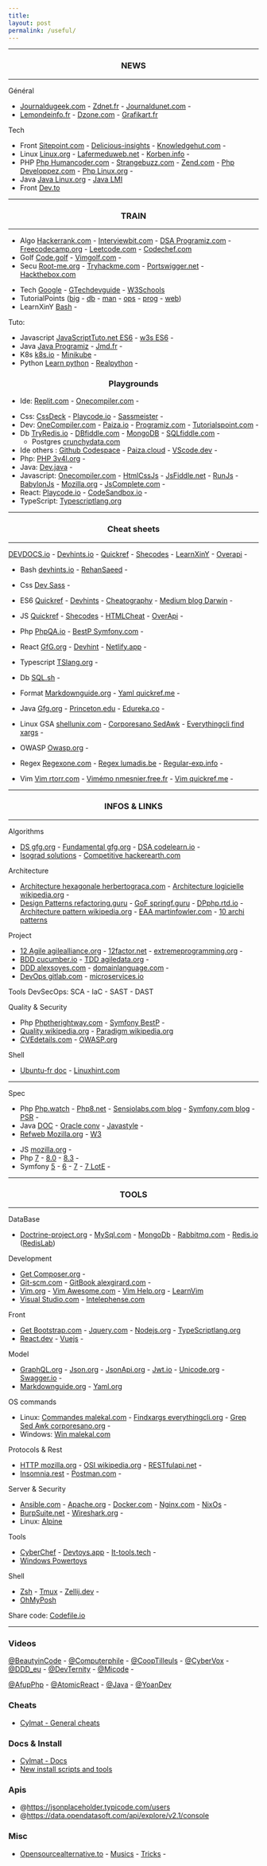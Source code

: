 ```yaml
---
title: 
layout: post
permalink: /useful/
---
```


---
### <center>NEWS</center>
---

Général  
* [Journaldugeek.com](https://www.journaldugeek.com/category/sur-le-web) - [Zdnet.fr](https://www.zdnet.fr) - [Journaldunet.com](https://www.journaldunet.com/web-tech) - 
* [Lemondeinfo.fr](https://www.lemondeinformatique.fr/internet-et-e-business-11.html) - [Dzone.com](https://dzone.com/web-development-programming-tutorials-tools-news) - [Grafikart.fr](https://grafikart.fr/blog)

Tech  
* Front [Sitepoint.com](https://www.sitepoint.com) - [Delicious-insights](https://delicious-insights.com/fr/articles-et-tutos/) - [Knowledgehut.com](https://www.knowledgehut.com/blog/category/web-development) - 
* Linux [Linux.org](https://linuxfr.org) - [Lafermeduweb.net](https://www.lafermeduweb.net) - [Korben.info](https://korben.info) -
* PHP [Php Humancoder.com](https://news.humancoders.com/t/php) - [Strangebuzz.com](https://www.strangebuzz.com/fr) - [Zend.com](https://www.zend.com/blog) - 
[Php Developpez.com](https://php.developpez.com) - [Php Linux.org](https://linuxfr.org/sections/php) - 
* Java [Java Linux.org](https://linuxfr.org/sections/java) - [Java LMI](https://www.lemondeinformatique.fr/toute-l-actualite-produit-sur-java-42.html)
* Front [Dev.to](https://dev.to)

---
### <center>TRAIN</center>
---

* Algo [Hackerrank.com](https://www.hackerrank.com) - [Interviewbit.com](https://www.interviewbit.com/courses/programming) - [DSA Programiz.com](https://www.programiz.com/dsa) - [Freecodecamp.org](https://www.freecodecamp.org/learn) - [Leetcode.com](https://leetcode.com/explore) - [Codechef.com](https://www.codechef.com)
* Golf [Code.golf](https://code.golf) - [Vimgolf.com](https://www.vimgolf.com) -
* Secu [Root-me.org](https://www.root-me.org) - [Tryhackme.com](https://tryhackme.com) - [Portswigger.net](https://portswigger.net/web-security) - [Hackthebox.com](https://www.hackthebox.com) 

- Tech [Google](https://developers.google.com/learn) - [GTechdevguide](https://techdevguide.withgoogle.com) - [W3Schools](https://www.w3schools.com)
- TutorialPoints ([big](https://www.tutorialspoint.com/big_data_tutorials.htm) - [db](https://www.tutorialspoint.com/database_tutorials.htm) - [man](https://www.tutorialspoint.com/management_tutorials.htm) - [ops](https://www.tutorialspoint.com/devops_tutorials.htm) - [prog](https://www.tutorialspoint.com/computer_programming_tutorials.htm) - [web](https://www.tutorialspoint.com/web_development_tutorials.htm))
- LearnXinY [Bash](https://learnxinyminutes.com/docs/bash) -  

Tuto:
* Javascript [JavaScriptTuto.net ES6](https://www.javascripttutorial.net/es6) - [w3s ES6](https://www.w3schools.com/js/js_es6.asp) - 
* Java [Java Programiz](https://www.programiz.com/java-programming) - [Jmd.fr](https://www.jmdoudoux.fr/accueil_java.htm) -
* K8s [k8s.io](https://kubernetes.io/docs/tutorials/) - [Minikube](https://minikube.sigs.k8s.io/docs/start/) -  
* Python [Learn python](https://www.learnpython.org) - [Realpython](https://realpython.com) -  

### <center>Playgrounds</center>

- Ide: [Replit.com](https://replit.com/~) - [Onecompiler.com](https://onecompiler.com) -  

* Css: [CssDeck](https://cssdeck.com/) - [Playcode.io](https://playcode.io/css) - [Sassmeister](https://www.sassmeister.com/) - 
* Dev: [OneCompiler.com](https://onecompiler.com) - [Paiza.io](https://paiza.io/en) - [Programiz.com](https://www.programiz.com/python-programming/online-compiler) - [Tutorialspoint.com](https://www.tutorialspoint.com/codingground.htm) - 
* Db [TryRedis.io](https://try.redis.io) - [DBfiddle.com](https://www.db-fiddle.com) - [MongoDB](https://mongoplayground.net) - [SQLfiddle.com](http://sqlfiddle.com) -
    * Postgres [crunchydata.com](https://www.crunchydata.com/developers/playground)    
* Ide others : [Github Codespace](https://github.com/codespaces) - [Paiza.cloud](https://paiza.cloud) - [VScode.dev](https://vscode.dev) - 
* Php: [PHP 3v4l.org](https://3v4l.org) - 
* Java: [Dev.java](https://dev.java/playground) -
* Javascript: [Onecompiler.com](https://onecompiler.com/javascript) - [HtmlCssJs](https://html-css-js.com) - [JsFiddle.net](https://jsfiddle.net) - [RunJs](https://runjs.co) - [BabylonJs](https://playground.babylonjs.com) - [Mozilla.org](https://developer.mozilla.org/en-US/play) - [JsComplete.com](https://jscomplete.com/playground) - 
* React: [Playcode.io](https://playcode.io/react) - [CodeSandbox.io](https://codesandbox.io/s) -
* TypeScript: [Typescriptlang.org](https://www.typescriptlang.org/play)

---
### <center>Cheat sheets</center>
---

[DEVDOCS.io](https://devdocs.io) - [Devhints.io](https://devhints.io) - [Quickref](https://quickref.me) - [Shecodes](http://cheatsheets.shecodes.io) - [LearnXinY](https://learnxinyminutes.com) - [Overapi](https://overapi.com/javascript) -    

- Bash [devhints.io](https://devhints.io/bash) - [RehanSaeed](https://github.com/RehanSaeed/Bash-Cheat-Sheet) -  
- Css [Dev Sass](https://devhints.io/sass) - 
- ES6 [Quickref](https://quickref.me/es6.html) - [Devhints](https://devhints.io/es6) - [Cheatography](https://cheatography.com/romansemko/cheat-sheets/ecmascript-6-es6) - [Medium blog Darwin](https://medium.com/edonec/ecmascript-cheatsheet-the-darwin-theory-of-javascript-90fabc23df4c) - 
- JS [Quickref](https://quickref.me/javascript.html) - [Shecodes](http://cheatsheets.shecodes.io/javascript) - [HTMLCheat](https://htmlcheatsheet.com/js) - [OverApi](https://overapi.com/javascript) - 
- Php [PhpQA.io](https://phpqa.io) - [BestP Symfony.com](https://symfony.com/doc/current/best_practices.html) -
- React [GfG.org](https://www.geeksforgeeks.org/react-cheat-sheet/) - [Devhint](https://devhints.io/react) - [Netlify.app](https://react-typescript-cheatsheet.netlify.app) -
- Typescript [TSlang.org](https://www.typescriptlang.org/cheatsheets) -

- Db [SQL.sh](https://sql.sh) - 
- Format [Markdownguide.org](https://www.markdownguide.org/cheat-sheet) - [Yaml quickref.me](https://quickref.me/yaml.html) - 
- Java [Gfg.org](https://www.geeksforgeeks.org/java-cheat-sheet) - [Princeton.edu](https://introcs.cs.princeton.edu/java/11cheatsheet/) - [Edureka.co](https://www.edureka.co/blog/cheatsheets/java-cheat-sheet/) -
- Linux GSA [shellunix.com](https://www.shellunix.com) - [Corporesano SedAwk](http://www.corporesano.org/doc-site/grepawksed.html) - [Everythingcli find xargs](https://www.everythingcli.org/find-exec-vs-find-xargs) -  
- OWASP [Owasp.org](https://cheatsheetseries.owasp.org/Glossary.html) - 
- Regex [Regexone.com](https://regexone.com) - [Regex lumadis.be](https://lumadis.be/regex) - [Regular-exp.info](https://www.regular-expressions.info) -
- Vim [Vim rtorr.com](https://vim.rtorr.com) - [Vimémo nmesnier.free.fr](http://nmesnier.free.fr/vim.html) - [Vim quickref.me](https://quickref.me/vim) -

---
### <center>INFOS & LINKS</center>
---

Algorithms  
* [DS gfg.org](https://www.geeksforgeeks.org/data-structures) - [Fundamental gfg.org](https://www.geeksforgeeks.org/fundamentals-of-algorithms) - [DSA codelearn.io](https://codelearn.io/learning/data-structure-and-algorithms) - 
* [Isograd solutions](https://www.isograd-testingservices.com/FR/solutions-challenges-de-code) - [Competitive hackerearth.com](https://www.hackerearth.com/fr/getstarted-competitive-programming)

Architecture   
* [Architecture hexagonale herbertograca.com](https://herbertograca.com/2017/11/16/explicit-architecture-01-ddd-hexagonal-onion-clean-cqrs-how-i-put-it-all-together) - [Architecture logicielle wikipedia.org](https://en.wikipedia.org/wiki/List_of_software_architecture_styles_and_patterns) - 
* [Design Patterns refactoring.guru](https://refactoring.guru/fr/design-patterns) - [GoF springf.guru](https://springframework.guru/gang-of-four-design-patterns) - [DPphp.rtd.io](https://designpatternsphp.readthedocs.io) - [Architecture pattern wikipedia.org](https://en.wikipedia.org/wiki/Architectural_pattern) - [EAA martinfowler.com](https://martinfowler.com/eaaCatalog) - [10 archi patterns](https://towardsdatascience.com/10-common-software-architectural-patterns-in-a-nutshell-a0b47a1e9013)

Project
* [12 Agile agilealliance.org](https://www.agilealliance.org/agile101/12-principles-behind-the-agile-manifesto) - 
[12factor.net](https://12factor.net) - [extremeprogramming.org](http://www.extremeprogramming.org) - 
* [BDD cucumber.io](https://cucumber.io/docs/bdd) - [TDD agiledata.org](http://agiledata.org/essays/tdd.html) -
* [DDD alexsoyes.com](https://alexsoyes.com/ddd-domain-driven-design) - [domainlanguage.com](https://www.domainlanguage.com) - 
* [DevOps gitlab.com](https://about.gitlab.com/topics/devops) - [microservices.io](https://microservices.io)
  
Tools DevSecOps: SCA - IaC - SAST - DAST

Quality & Security
* Php [Phptherightway.com](https://phptherightway.com) - [Symfony BestP](https://symfony.com/doc/current/best_practices.html) -
* [Quality wikipedia.org](https://fr.wikipedia.org/wiki/Qualit%C3%A9_logicielle) - [Paradigm wikipedia.org](https://fr.m.wikipedia.org/wiki/Paradigme_(programmation)) 
* [CVEdetails.com]([cvedetails.com](https://www.cvedetails.com)) - [OWASP.org](https://owasp.org)

Shell
* [Ubuntu-fr doc](https://doc.ubuntu-fr.org) - [Linuxhint.com](https://linuxhint.com)

---
Spec  
* Php [Php.watch](https://php.watch/versions) - [Php8.net](https://www.php.net/releases/8.0/en.php) - 
[Sensiolabs.com blog](https://blog.sensiolabs.com) - [Symfony.com blog](https://symfony.com/blog) -  [PSR](https://www.php-fig.org/psr) -
* Java [DOC](https://docs.oracle.com/en/java) - [Oracle conv](https://www.oracle.com/java/technologies/javase/codeconventions-contents.html) - [Javastyle](https://geosoft.no/javastyle.html) - 
* [Refweb Mozilla.org](https://developer.mozilla.org/fr/docs/Web) - [W3](https://www.w3.org)  

- JS [mozilla.org](https://developer.mozilla.org/fr/docs/Web/JavaScript/Reference) -  
- Php [7](https://www.php.net/manual/fr/migration70.php) - [8.0](https://www.php.net/releases/8.0) - [8.3](https://www.php.net/releases/8.3) -
- Symfony [5](https://symfony.com/releases/5.0) - [6](https://symfony.com/releases/6.0) - [7](https://symfony.com/releases/7.0) - [7 LotE](https://symfony.com/blog/category/living-on-the-edge/7.0-6.4) -   

---
### <center>TOOLS</center>
---

DataBase  
* [Doctrine-project.org](https://www.doctrine-project.org) - [MySql.com](https://dev.mysql.com/doc) - [MongoDb](https://www.mongodb.com/docs) - [Rabbitmq.com](https://www.rabbitmq.com) - [Redis.io](https://redis.io) ([RedisLab](https://app.redislabs.com))

Development  
* [Get Composer.org](https://getcomposer.org/doc) - 
* [Git-scm.com](https://git-scm.com/doc) - [GitBook alexgirard.com](https://alexgirard.com/git-book) - 
* [Vim.org](https://www.vim.org) - [Vim Awesome.com](https://vimawesome.com) - [Vim Help.org](https://vimhelp.org) - [LearnVim](https://learnvim.irian.to/)
* [Visual Studio.com](https://code.visualstudio.com/docs) - [Intelephense.com](https://intelephense.com)

Front  
* [Get Bootstrap.com](https://getbootstrap.com/docs) - [Jquery.com](https://api.jquery.com) - [Nodejs.org](https://nodejs.org/en/docs) - [TypeScriptlang.org](https://www.typescriptlang.org/docs)
* [React.dev](https://react.dev) - [Vuejs](https://vuejs.org/) - 

Model  
* [GraphQL.org](https://graphql.org) - [Json.org](https://www.json.org) - [JsonApi.org](https://jsonapi.org) - [Jwt.io](https://jwt.io) - [Unicode.org](https://home.unicode.org) - [Swagger.io](https://swagger.io) -  
* [Markdownguide.org](https://www.markdownguide.org) - [Yaml.org](https://yaml.org)  

OS commands  
+ Linux: [Commandes malekal.com](https://www.malekal.com/liste-des-commandes-linux) - [Findxargs everythingcli.org](https://www.everythingcli.org/find-exec-vs-find-xargs) - [Grep Sed Awk corporesano.org](http://www.corporesano.org/doc-site/grepawksed.html) - 
+ Windows: [Win malekal.com](https://www.malekal.com/liste-commandes-invite-de-commandes-windows)  

Protocols & Rest  
* [HTTP mozilla.org](https://developer.mozilla.org/fr/docs/Web/HTTP) - [OSI wikipedia.org](https://fr.wikipedia.org/wiki/Mod%C3%A8le_OSI) - [RESTfulapi.net](https://restfulapi.net/hateoas) -
* [Insomnia.rest](https://insomnia.rest) - [Postman.com](https://www.postman.com) -  

Server & Security  
* [Ansible.com](https://www.ansible.com) - [Apache.org](https://httpd.apache.org) - [Docker.com](https://docs.docker.com) - [Nginx.com](https://docs.nginx.com) - [NixOs](https://nixos.org) - 
* [BurpSuite.net](https://portswigger.net/burp) - [Wireshark.org](https://www.wireshark.org) -
* Linux: [Alpine](https://www.alpinelinux.org)

Tools  
* [CyberChef](https://gchq.github.io/CyberChef) - [Devtoys.app](https://devtoys.app) - [It-tools.tech](https://it-tools.tech) -    
* [Windows Powertoys](https://learn.microsoft.com/en-us/windows/powertoys)  

Shell
* [Zsh](https://zsh.sourceforge.io/Doc) - [Tmux](https://doc.ubuntu-fr.org/tmux) - [Zellij.dev](https://zellij.dev) -
* [OhMyPosh](https://ohmyposh.dev)  
  
Share code: [Codefile.io](https://codefile.io)  
  
---
### Videos  
[@BeautyinCode](https://www.youtube.com/@BeautyinCode) - 
[@Computerphile](https://www.youtube.com/@Computerphile) - 
[@CoopTilleuls](https://www.youtube.com/@coopTilleuls) - 
[@CyberVox](https://www.youtube.com/@CyberVox) - 
[@DDD_eu](https://www.youtube.com/@ddd_eu) - 
[@DevTernity](https://www.youtube.com/@DevTernity) - 
[@Micode](https://www.youtube.com/@Micode) -  
  
[@AfupPhp](https://www.youtube.com/@afupPHP) - 
[@AtomicReact](https://www.youtube.com/@atomicreact) - 
[@Java](https://www.youtube.com/@java) - 
[@YoanDev](https://m.youtube.com/@yoandevco)

### Cheats
- [Cylmat - General cheats](https://github.com/cylmat/cheats/tree/main)

### Docs & Install
- [Cylmat - Docs](https://github.com/cylmat/docs)
- [New install scripts and tools](https://github.com/cylmat/docs/tree/main/install)

### Apis
- @https://jsonplaceholder.typicode.com/users
- @https://data.opendatasoft.com/api/explore/v2.1/console    
  
### Misc  
- [Opensourcealternative.to](https://www.opensourcealternative.to) - [Musics](https://cylmat.github.io/musics) - [Tricks](https://cylmat.github.io/tricks) - 
